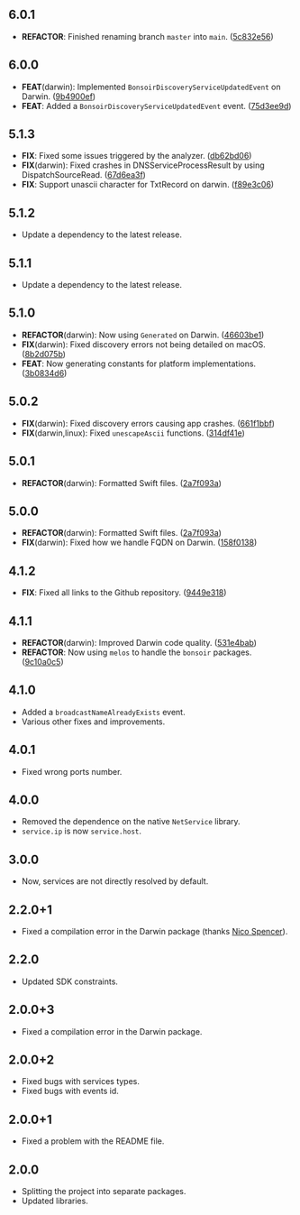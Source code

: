 ## 6.0.1

 - **REFACTOR**: Finished renaming branch `master` into `main`. ([5c832e56](https://github.com/Skyost/Bonsoir/commit/5c832e56273eb90c19b502d1c53af71e1e9e085a))

## 6.0.0

 - **FEAT**(darwin): Implemented `BonsoirDiscoveryServiceUpdatedEvent` on Darwin. ([9b4900ef](https://github.com/Skyost/Bonsoir/commit/9b4900ef0fcbb64119c91373e59b95e0b14ece6c))
 - **FEAT**: Added a `BonsoirDiscoveryServiceUpdatedEvent` event. ([75d3ee9d](https://github.com/Skyost/Bonsoir/commit/75d3ee9dbb49b7e1ea7167a4479a862c9184a931))

## 5.1.3

 - **FIX**: Fixed some issues triggered by the analyzer. ([db62bd06](https://github.com/Skyost/Bonsoir/commit/db62bd06b6bc4b1714d623a23b836fbac0f188b5))
 - **FIX**(darwin): Fixed crashes in DNSServiceProcessResult by using DispatchSourceRead. ([67d6ea3f](https://github.com/Skyost/Bonsoir/commit/67d6ea3f2b5d6263b84f761631229205b54518e8))
 - **FIX**: Support unascii character for TxtRecord on darwin. ([f89e3c06](https://github.com/Skyost/Bonsoir/commit/f89e3c06dbd0b5540c2baca1fe9cccc4cb0e200e))

## 5.1.2

 - Update a dependency to the latest release.

## 5.1.1

 - Update a dependency to the latest release.

## 5.1.0

 - **REFACTOR**(darwin): Now using `Generated` on Darwin. ([46603be1](https://github.com/Skyost/Bonsoir/commit/46603be19ec128092bb074158dae1197d1f4c028))
 - **FIX**(darwin): Fixed discovery errors not being detailed on macOS. ([8b2d075b](https://github.com/Skyost/Bonsoir/commit/8b2d075b2276ce16b8fa13dd030bedb80793d0a1))
 - **FEAT**: Now generating constants for platform implementations. ([3b0834d6](https://github.com/Skyost/Bonsoir/commit/3b0834d61c4b4b1a420a1b728808450fc410393d))

## 5.0.2

 - **FIX**(darwin): Fixed discovery errors causing app crashes. ([661f1bbf](https://github.com/Skyost/Bonsoir/commit/661f1bbf7d1f3094149b516549769298ddb1dc56))
 - **FIX**(darwin,linux): Fixed `unescapeAscii` functions. ([314df41e](https://github.com/Skyost/Bonsoir/commit/314df41ef9da5e23837ea21a44b61ab9a4722e36))

## 5.0.1

 - **REFACTOR**(darwin): Formatted Swift files. ([2a7f093a](https://github.com/Skyost/Bonsoir/commit/2a7f093a3be5e6aee26d395785d3973d967d9ffc))

## 5.0.0

 - **REFACTOR**(darwin): Formatted Swift files. ([2a7f093a](https://github.com/Skyost/Bonsoir/commit/2a7f093a3be5e6aee26d395785d3973d967d9ffc))
 - **FIX**(darwin): Fixed how we handle FQDN on Darwin. ([158f0138](https://github.com/Skyost/Bonsoir/commit/158f0138e344f016875c3ee0aa2bbc7009ed46c8))

## 4.1.2

 - **FIX**: Fixed all links to the Github repository. ([9449e318](https://github.com/Skyost/Bonsoir/commit/9449e3185016d9531c4dfd8e46cc7bdbdbe563d0))

## 4.1.1

 - **REFACTOR**(darwin): Improved Darwin code quality. ([531e4bab](https://github.com/Skyost/Bonsoir/commit/531e4babd940823d998cccd57a61c4532f0ad395))
 - **REFACTOR**: Now using `melos` to handle the `bonsoir` packages. ([9c10a0c5](https://github.com/Skyost/Bonsoir/commit/9c10a0c588e407d80f7551ebb992e9b70b05da92))

## 4.1.0

* Added a `broadcastNameAlreadyExists` event.
* Various other fixes and improvements.

## 4.0.1

* Fixed wrong ports number.

## 4.0.0

* Removed the dependence on the native `NetService` library.
* `service.ip` is now `service.host`.

## 3.0.0

* Now, services are not directly resolved by default.

## 2.2.0+1

* Fixed a compilation error in the Darwin package (thanks [Nico Spencer](https://github.com/nicholasspencer)).

## 2.2.0

* Updated SDK constraints.

## 2.0.0+3

* Fixed a compilation error in the Darwin package.

## 2.0.0+2

* Fixed bugs with services types.
* Fixed bugs with events id.

## 2.0.0+1

* Fixed a problem with the README file.

## 2.0.0

* Splitting the project into separate packages.
* Updated libraries.
